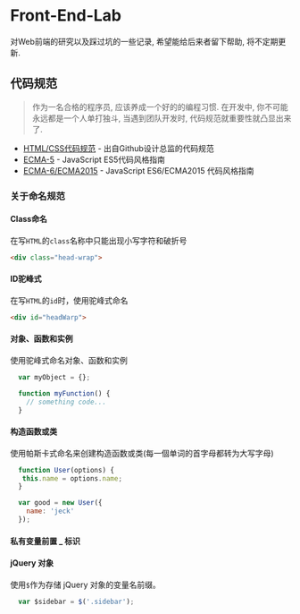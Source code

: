 # Front-End-Lab

对Web前端的研究以及踩过坑的一些记录, 希望能给后来者留下帮助, 将不定期更新.

## 代码规范
> 作为一名合格的程序员, 应该养成一个好的的编程习惯. 在开发中, 你不可能永远都是一个人单打独斗, 当遇到团队开发时, 代码规范就重要性就凸显出来了.

- [HTML/CSS代码规范](http://codeguide.bootcss.com) - 出自Github设计总监的代码规范  
- [ECMA-5](https://github.com/anran758/Front-End-Lab/Code-Guide/ECMA-5) - JavaScript ES5代码风格指南  
- [ECMA-6/ECMA2015](https://github.com/anran758/Front-End-Lab/Code-Guide/ECMA-6) - JavaScript ES6/ECMA2015 代码风格指南


### 关于命名规范
#### Class命名  
在写`HTML`的`class`名称中只能出现小写字符和破折号
``` html
<div class="head-wrap">
```

#### ID驼峰式
在写`HTML`的`id`时，使用驼峰式命名
``` html
<div id="headWarp">
```

#### 对象、函数和实例
使用驼峰式命名对象、函数和实例
``` JavaScript
  var myObject = {};

  function myFunction() {
    // something code...
  }
```

#### 构造函数或类
使用帕斯卡式命名来创建构造函数或类(每一個单词的首字母都转为大写字母)
``` JavaScript
  function User(options) {
   this.name = options.name;
  }

  var good = new User({
    name: 'jeck'
  });
```

#### 私有变量前置 _ 标识


#### jQuery 对象
使用`$`作为存储 jQuery 对象的变量名前缀。
``` JavaScript
  var $sidebar = $('.sidebar');
```
